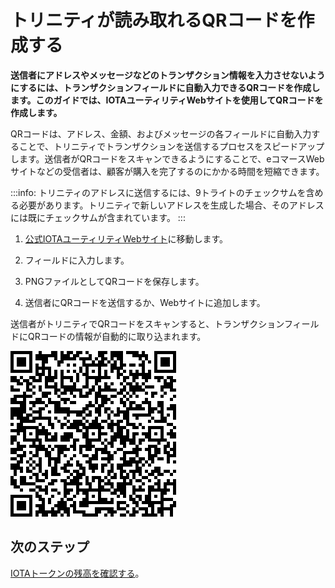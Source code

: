 # トリニティが読み取れるQRコードを作成する
<!-- # Create a QR Code that Trinity can read -->

**送信者にアドレスやメッセージなどのトランザクション情報を入力させないようにするには、トランザクションフィールドに自動入力できるQRコードを作成します。このガイドでは、IOTAユーティリティWebサイトを使用してQRコードを作成します。**
<!-- **To avoid making senders enter transaction information such as your address or a message, you can create a QR code that can auto-populate the transaction fields. In this guide, you create a QR code, using the IOTA utility website.** -->

QRコードは、アドレス、金額、およびメッセージの各フィールドに自動入力することで、トリニティでトランザクションを送信するプロセスをスピードアップします。送信者がQRコードをスキャンできるようにすることで、eコマースWebサイトなどの受信者は、顧客が購入を完了するのにかかる時間を短縮できます。
<!-- QR codes speed up the process of sending a transaction in Trinity by auto-populating the Address, Value, and Message fields. By allowing senders to scan a QR code, recipients such as ecommerce websites can reduce the time it takes for customers to complete a purchase. -->

:::info:
トリニティのアドレスに送信するには、9トライトのチェックサムを含める必要があります。トリニティで新しいアドレスを生成した場合、そのアドレスには既にチェックサムが含まれています。
:::
<!-- :::info: -->
<!-- To send to an address in Trinity, it must include the 9-tryte checksum. If you generated a new address in Trinity, that address will already include the checksum. -->
<!-- ::: -->

1. [公式IOTAユーティリティWebサイト](https://utils.iota.org/qr-create)に移動します。
<!-- 1. Go to the [official IOTA utility website](https://utils.iota.org/qr-create) -->
2. フィールドに入力します。
<!-- 2. Complete the fields -->
3. PNGファイルとしてQRコードを保存します。
<!-- 3. Save the QR code as a PNG file -->
4. 送信者にQRコードを送信するか、Webサイトに追加します。
<!-- 4. Send the QR code to your sender, or add it to your website -->

送信者がトリニティでQRコードをスキャンすると、トランザクションフィールドにQRコードの情報が自動的に取り込まれます。
<!-- When the sender scans the QR code in Trinity, the transaction fields will be auto-populated with the ones from the QR code. -->

![Example QR code](../images/qr-code.png)

## 次のステップ
<!-- ## Next steps -->

[IOTAトークンの残高を確認する](../how-to-guides/read-your-balance.md)。
<!-- [Check your balance of IOTA tokens](../how-to-guides/read-your-balance.md). -->
